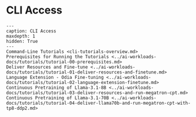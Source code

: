 <!--
Copyright © Advanced Micro Devices, Inc., or its affiliates.

SPDX-License-Identifier: MIT
-->

# CLI Access

```{toctree}
---
caption: CLI Access
maxdepth: 1
hidden: True
---
Command-Line Tutorials <cli-tutorials-overview.md>
Prerequisites for Running the Tutorials <../ai-workloads-docs/tutorials/tutorial-00-prerequisites.md>
Deliver Resources and Fine-tune <../ai-workloads-docs/tutorials/tutorial-01-deliver-resources-and-finetune.md>
Language Extension - Odia Fine-tuning <../ai-workloads-docs/tutorials/tutorial-02-language-extension-finetune.md>
Continuous Pretraining of Llama-3.1-8B <../ai-workloads-docs/tutorials/tutorial-03-deliver-resources-and-run-megatron-cpt.md>
Continuous Pretraining of Llama-3.1-70B <../ai-workloads-docs/tutorials/tutorial-04-deliver-llama70b-and-run-megatron-cpt-with-tp8-ddp2.md>
```
